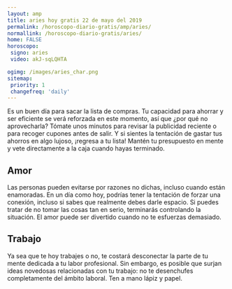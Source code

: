 ```yaml
---
layout: amp
title: aries hoy gratis 22 de mayo del 2019 
permalink: /horoscopo-diario-gratis/amp/aries/
normallink: /horoscopo-diario-gratis/aries/
home: FALSE
horoscopo:
 signo: aries
 video: akJ-sqLQHTA

ogimg: /images/aries_char.png
sitemap:
 priority: 1
 changefreq: 'daily'
---
```



Es un buen día para sacar la lista de compras. Tu capacidad para ahorrar y ser eficiente se verá reforzada en este momento, así que ¿por qué no aprovecharla? Tómate unos minutos para revisar la publicidad reciente o para recoger cupones antes de salir. Y si sientes la tentación de gastar tus ahorros en algo lujoso, ¡regresa a tu lista! Mantén tu presupuesto en mente y vete directamente a la caja cuando hayas terminado.

## Amor

Las personas pueden evitarse por razones no dichas, incluso cuando están enamoradas. En un día como hoy, podrías tener la tentación de forzar una conexión, incluso si sabes que realmente debes darle espacio. Si puedes tratar de no tomar las cosas tan en serio, terminarás controlando la situación. El amor puede ser divertido cuando no te esfuerzas demasiado.

## Trabajo

Ya sea que te hoy trabajes o no, te costará desconectar la parte de tu mente dedicada a tu labor profesional. Sin embargo, es posible que surjan ideas novedosas relacionadas con tu trabajo: no te desenchufes completamente del ámbito laboral. Ten a mano lápiz y papel.